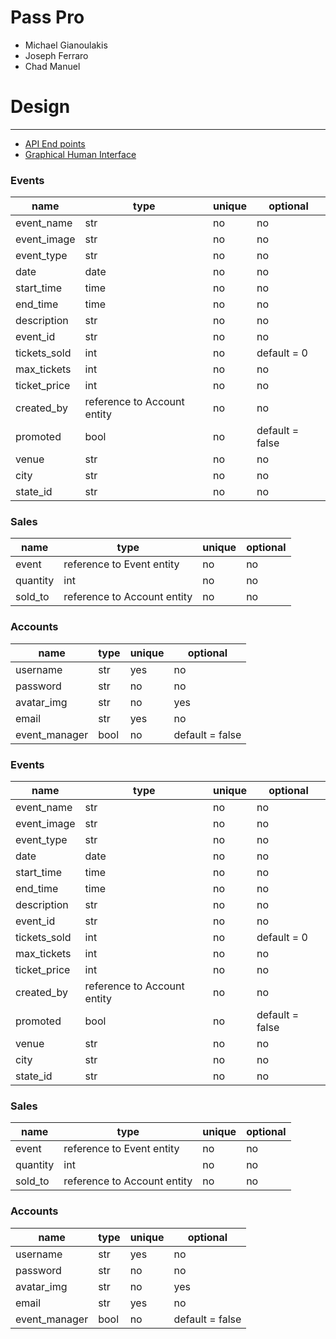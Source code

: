 # Pass Pro

- Michael Gianoulakis
- Joseph Ferraro
- Chad Manuel

# Design

---

- [API End points](api.md)
- [Graphical Human Interface](ghi.md)

### Events

| name         | type                        | unique | optional        |
| ------------ | --------------------------- | ------ | --------------- |
| event_name   | str                         | no     | no              |
| event_image  | str                         | no     | no              |
| event_type   | str                         | no     | no              |
| date         | date                        | no     | no              |
| start_time   | time                        | no     | no              |
| end_time     | time                        | no     | no              |
| description  | str                         | no     | no              |
| event_id     | str                         | no     | no              |
| tickets_sold | int                         | no     | default = 0     |
| max_tickets  | int                         | no     | no              |
| ticket_price | int                         | no     | no              |
| created_by   | reference to Account entity | no     | no              |
| promoted     | bool                        | no     | default = false |
| venue        | str                         | no     | no              |
| city         | str                         | no     | no              |
| state_id     | str                         | no     | no              |

### Sales

| name     | type                        | unique | optional |
| -------- | --------------------------- | ------ | -------- |
| event    | reference to Event entity   | no     | no       |
| quantity | int                         | no     | no       |
| sold_to  | reference to Account entity | no     | no       |

### Accounts

| name          | type | unique | optional        |
| ------------- | ---- | ------ | --------------- |
| username      | str  | yes    | no              |
| password      | str  | no     | no              |
| avatar_img    | str  | no     | yes             |
| email         | str  | yes    | no              |
| event_manager | bool | no     | default = false |

### Events

| name         | type                        | unique | optional        |
| ------------ | --------------------------- | ------ | --------------- |
| event_name   | str                         | no     | no              |
| event_image  | str                         | no     | no              |
| event_type   | str                         | no     | no              |
| date         | date                        | no     | no              |
| start_time   | time                        | no     | no              |
| end_time     | time                        | no     | no              |
| description  | str                         | no     | no              |
| event_id     | str                         | no     | no              |
| tickets_sold | int                         | no     | default = 0     |
| max_tickets  | int                         | no     | no              |
| ticket_price | int                         | no     | no              |
| created_by   | reference to Account entity | no     | no              |
| promoted     | bool                        | no     | default = false |
| venue        | str                         | no     | no              |
| city         | str                         | no     | no              |
| state_id     | str                         | no     | no              |

### Sales

| name     | type                        | unique | optional |
| -------- | --------------------------- | ------ | -------- |
| event    | reference to Event entity   | no     | no       |
| quantity | int                         | no     | no       |
| sold_to  | reference to Account entity | no     | no       |

### Accounts

| name          | type | unique | optional        |
| ------------- | ---- | ------ | --------------- |
| username      | str  | yes    | no              |
| password      | str  | no     | no              |
| avatar_img    | str  | no     | yes             |
| email         | str  | yes    | no              |
| event_manager | bool | no     | default = false |
